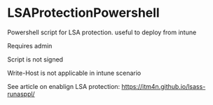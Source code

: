 # LSAProtectionPowershell
Powershell script for LSA protection. useful to deploy from intune


Requires admin  

Script is not signed  

Write-Host is not applicable in intune scenario  


See article on enablign LSA protection: https://itm4n.github.io/lsass-runasppl/  
